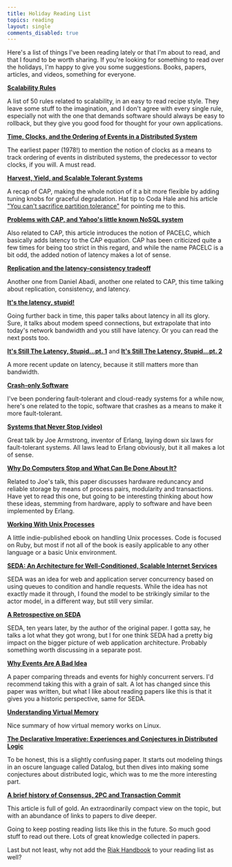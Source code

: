 ```yaml
---
title: Holiday Reading List
topics: reading
layout: single
comments_disabled: true
---
```

Here's a list of things I've been reading lately or that I'm about to read, and
that I found to be worth sharing.  If you're looking for something to read over
the holidays, I'm happy to give you some suggestions. Books, papers, articles,
and videos, something for everyone.

[**Scalability Rules**](http://scalabilityrules.com/)

A list of 50 rules related to scalability, in an easy to read recipe style.
They leave some stuff to the imagination, and I don't agree with every single
rule, especially not with the one that demands software should always be easy
to rollback, but they give you good food for thought for your own
applications. 

[**Time, Clocks, and the Ordering of Events in a Distributed System**](http://research.microsoft.com/en-us/um/people/lamport/pubs/time-clocks.pdf)

The earliest paper (1978!) to mention the notion of clocks as a means to track
ordering of events in distributed systems, the predecessor to vector clocks,
if you will. A must read.

[**Harvest, Yield, and Scalable Tolerant Systems**](http://radlab.cs.berkeley.edu/people/fox/static/pubs/pdf/c18.pdf)

A recap of CAP, making the whole notion of it a bit more flexible by adding
tuning knobs for graceful degradation. Hat tip to Coda Hale and his article
["You can't sacrifice partition tolerance"](http://codahale.com/you-cant-sacrifice-partition-tolerance/) for pointing me to this.

[**Problems with CAP, and Yahoo's little known NoSQL system**](http://dbmsmusings.blogspot.com/2010/04/problems-with-cap-and-yahoos-little.html)

Also related to CAP, this article introduces the notion of PACELC, which
basically adds latency to the CAP equation. CAP has been criticized quite a few
times for being too strict in this regard, and while the name PACELC is a bit
odd, the added notion of latency makes a lot of sense.

[**Replication and the latency-consistency tradeoff**](http://dbmsmusings.blogspot.com/2011/12/replication-and-latency-consistency.html)

Another one from Daniel Abadi, another one related to CAP, this time talking
about replication, consistency, and latency.

[**It's the latency, stupid!**](http://rescomp.stanford.edu/~cheshire/rants/Latency.html)

Going further back in time, this paper talks about latency in all its glory.
Sure, it talks about modem speed connections, but extrapolate that into today's
network bandwidth and you still have latency. Or you can read the next posts
too.

[**It's Still The Latency, Stupid...pt. 1**](http://www.edgeblog.net/2007/its-still-the-latency-stupid/) and [**It's Still The Latency, Stupid...pt. 2**](http://www.edgeblog.net/2007/its-still-the-latency-stupid-pt2/)

A more recent update on latency, because it still matters more than bandwidth.

[**Crash-only Software**](http://www.usenix.org/events/hotos03/tech/candea.html)

I've been pondering fault-tolerant and cloud-ready systems for a while now,
here's one related to the topic, software that crashes as a means to make it
more fault-tolerant.

[**Systems that Never Stop (video)**](http://www.infoq.com/presentations/Systems-that-Never-Stop-Joe-Armstrong)

Great talk by Joe Armstrong, inventor of Erlang, laying down six laws for
fault-tolerant systems. All laws lead to Erlang obviously, but it all makes a
lot of sense.

[**Why Do Computers Stop and What Can Be Done About It?**](http://www.hpl.hp.com/techreports/tandem/TR-85.7.html)

Related to Joe's talk, this paper discusses hardware reduncancy and reliable
storage by means of process pairs, modularity and transactions. Have yet to read
this one, but going to be interesting thinking about how these ideas, stemming
from hardware, apply to software and have been implemented by Erlang.

[**Working With Unix Processes**](http://workingwithunixprocesses.com/)

A little indie-published ebook on handling Unix processes. Code is focused on
Ruby, but most if not all of the book is easily applicable to any other language
or a basic Unix environment.

[**SEDA: An Architecture for Well-Conditioned, Scalable Internet Services**](http://www.eecs.harvard.edu/~mdw/papers/seda-sosp01.pdf)

SEDA was an idea for web and application server concurrency based on using
queues to condition and handle requests. While the idea has not exactly made it
through, I found the model to be strikingly similar to the actor model, in a
different way, but still very similar.

[**A Retrospective on SEDA**](http://matt-welsh.blogspot.com/2010/07/retrospective-on-seda.html)

SEDA, ten years later, by the author of the original paper. I gotta say, he
talks a lot what they got wrong, but I for one think SEDA had a pretty big
impact on the bigger picture of web application architecture. Probably something
worth discussing in a separate post.

[**Why Events Are A Bad Idea**](http://www.usenix.org/events/hotos03/tech/full_papers/vonbehren/vonbehren_html/index.html)

A paper comparing threads and events for highly concurrent servers. I'd
recommend taking this with a grain of salt. A lot has changed since this paper
was written, but what I like about reading papers like this is that it gives you
a historic perspective, same for SEDA.

[**Understanding Virtual Memory**](http://www.redhat.com/magazine/001nov04/features/vm/)

Nice summary of how virtual memory works on Linux.

[**The Declarative Imperative: Experiences and Conjectures in Distributed Logic**](http://www.eecs.berkeley.edu/Pubs/TechRpts/2010/EECS-2010-90.pdf)

To be honest, this is a slightly confusing paper. It starts out modeling things
in an oscure language called Datalog, but then dives into making some
conjectures about distributed logic, which was to me the more interesting part.

[**A brief history of Consensus, 2PC and Transaction Commit**](http://betathoughts.blogspot.com/2007/06/brief-history-of-consensus-2pc-and.html)

This article is full of gold. An extraordinarily compact view on the topic, but
with an abundance of links to papers to dive deeper.

Going to keep posting reading lists like this in the future. So much good stuff
to read out there. Lots of great knowledge collected in papers.

Last but not least, why not add the [Riak Handbook](http://riakhandbook.com/?pp)
to your reading list as well?
